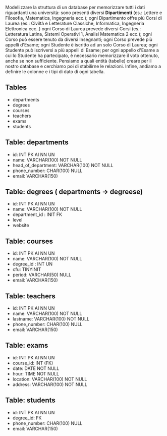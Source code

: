 Modellizzare la struttura di un database per memorizzare tutti i dati riguardanti una università:
sono presenti diversi **Dipartimenti** (es.: Lettere e Filosofia, Matematica, Ingegneria ecc.);
ogni Dipartimento offre più Corsi di Laurea (es.: Civiltà e Letterature Classiche, Informatica, Ingegneria Elettronica ecc..)
ogni Corso di Laurea prevede diversi Corsi (es.: Letteratura Latina, Sistemi Operativi 1, Analisi Matematica 2 ecc.);
ogni Corso può essere tenuto da diversi Insegnanti;
ogni Corso prevede più appelli d'Esame;
ogni Studente è iscritto ad un solo Corso di Laurea;
ogni Studente può iscriversi a più appelli di Esame;
per ogni appello d'Esame a cui lo Studente ha partecipato, è necessario memorizzare il voto ottenuto, anche se non sufficiente. Pensiamo a quali entità (tabelle) creare per il nostro database e cerchiamo poi di stabilirne le relazioni. Infine, andiamo a definire le colonne e i tipi di dato di ogni tabella.

## Tables

- departments
- degrees
- courses
- teachers
- exams
- students

## Table: departments

- id: INT PK AI NN UN
- name: VARCHAR(100) NOT NULL
- head_of_department: VARCHAR(100) NOT NULL
- phone_number: CHAR(100) NULL
- email: VARCHAR(150)

## Table: degrees ( departments -> degreese)

- id: INT PK AI NN UN
- name: VARCHAR(100) NOT NULL
- department_id : INIT FK
- level
- website

## Table: courses

- id: INT PK AI NN UN
- name: VARCHAR(100) NOT NULL
- degree_id : INT UN
- cfu: TINYINIT
- period: VARCHAR(50) NULL
- email: VARCHAR(150)

## Table: teachers

- id: INT PK AI NN UN
- name: VARCHAR(100) NOT NULL
- lastname: VARCHAR(100) NOT NULL
- phone_number: CHAR(100) NULL
- email: VARCHAR(150)

## Table: exams

- id: INT PK AI NN UN
- course_id: INT (FK)
- date: DATE NOT NULL
- hour: TIME NOT NULL
- location: VARCHAR(100) NOT NULL
- address: VARCHAR(100) NOT NULL

## Table: students

- id: INT PK AI NN UN
- degree_id: FK
- phone_number: CHAR(100) NULL
- email: VARCHAR(150)
